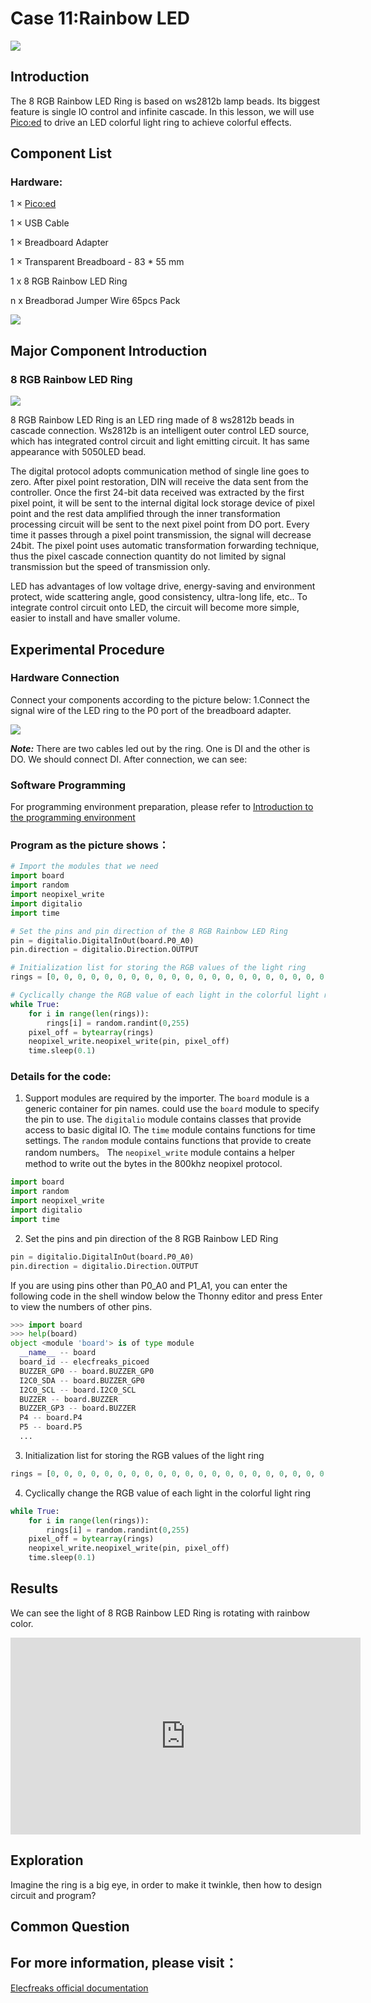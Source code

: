 # Case 11:Rainbow LED

![](./images/case1101.png)

## Introduction

The 8 RGB Rainbow LED Ring is based on ws2812b lamp beads. Its biggest feature is single IO control and infinite cascade. In this lesson, we will use [Pico:ed](https://www.elecfreaks.com/elecfreaks-pico-ed-v2.html) to drive an LED colorful light ring to achieve colorful effects.
## Component List

### Hardware:

1 × [Pico:ed](https://www.elecfreaks.com/elecfreaks-pico-ed-v2.html)

1 × USB Cable

1 × Breadboard Adapter

1 × Transparent Breadboard - 83 * 55 mm

1 x 8 RGB Rainbow LED Ring

n x Breadborad Jumper Wire 65pcs Pack



![](./images/starter-kit01.png)



## Major Component Introduction

### **8 RGB Rainbow LED Ring**

![](./images/case1102.png)

8 RGB Rainbow LED Ring is an LED ring made of 8 ws2812b beads in cascade connection. Ws2812b is an intelligent outer control LED source, which has integrated control circuit and light emitting circuit. It has same appearance with 5050LED bead.

The digital protocol adopts communication method of single line goes to zero. After pixel point restoration, DIN will receive the data sent from the controller. Once the first 24-bit data received was extracted by the first pixel point, it will be sent to the internal digital lock storage device of pixel point and the rest data amplified through the inner transformation processing circuit will be sent to the next pixel point from DO port. Every time it passes through a pixel point transmission, the signal will decrease 24bit. The pixel point uses automatic transformation forwarding technique, thus the pixel cascade connection quantity do not limited by signal transmission but the speed of transmission only.

LED has advantages of low voltage drive, energy-saving and environment protect, wide scattering angle, good consistency, ultra-long life, etc.. To integrate control circuit onto LED, the circuit will become more simple, easier to install and have smaller volume.

## Experimental Procedure

### Hardware Connection

Connect your components according to the picture below:
1.Connect the signal wire of the LED ring to the P0 port of the breadboard adapter.

![](./images/case11.png)

***Note:*** There are two cables led out by the ring. One is DI and the other is DO. We should connect DI. After connection, we can see:

### Software Programming

For programming environment preparation, please refer to [Introduction to the programming environment](https://www.yuque.com/elecfreaks-learn/picoed/er7nuh)
### Program as the picture shows：
```python
# Import the modules that we need
import board
import random
import neopixel_write
import digitalio
import time

# Set the pins and pin direction of the 8 RGB Rainbow LED Ring
pin = digitalio.DigitalInOut(board.P0_A0)
pin.direction = digitalio.Direction.OUTPUT

# Initialization list for storing the RGB values of the light ring
rings = [0, 0, 0, 0, 0, 0, 0, 0, 0, 0, 0, 0, 0, 0, 0, 0, 0, 0, 0, 0, 0, 0, 0, 0]

# Cyclically change the RGB value of each light in the colorful light ring
while True:
    for i in range(len(rings)):
        rings[i] = random.randint(0,255)
    pixel_off = bytearray(rings)
    neopixel_write.neopixel_write(pin, pixel_off)
    time.sleep(0.1)
```
### Details for the code:

1. Support modules are required by the importer. The `board` module is a generic container for pin names. could use the `board` module to specify the pin to use. The `digitalio` module contains classes that provide access to basic digital IO. The `time` module contains functions for time settings. The `random` module contains functions that provide to create random numbers。 The `neopixel_write`  module contains a helper method to write out the bytes in the 800khz neopixel protocol.
```python
import board
import random
import neopixel_write
import digitalio
import time
```

2. Set the pins and pin direction of the 8 RGB Rainbow LED Ring
```python
pin = digitalio.DigitalInOut(board.P0_A0)
pin.direction = digitalio.Direction.OUTPUT
```
If you are using pins other than P0_A0 and P1_A1, you can enter the following code in the shell window below the Thonny editor and press Enter to view the numbers of other pins.
```python
>>> import board
>>> help(board)
object <module 'board'> is of type module
  __name__ -- board
  board_id -- elecfreaks_picoed
  BUZZER_GP0 -- board.BUZZER_GP0
  I2C0_SDA -- board.BUZZER_GP0
  I2C0_SCL -- board.I2C0_SCL
  BUZZER -- board.BUZZER
  BUZZER_GP3 -- board.BUZZER
  P4 -- board.P4
  P5 -- board.P5
  ...
```

3. Initialization list for storing the RGB values of the light ring
```python
rings = [0, 0, 0, 0, 0, 0, 0, 0, 0, 0, 0, 0, 0, 0, 0, 0, 0, 0, 0, 0, 0, 0, 0, 0]
```

4. Cyclically change the RGB value of each light in the colorful light ring
```python
while True:
    for i in range(len(rings)):
        rings[i] = random.randint(0,255)
    pixel_off = bytearray(rings)
    neopixel_write.neopixel_write(pin, pixel_off)
    time.sleep(0.1)
```
## Results
We can see the light of 8 RGB Rainbow LED Ring is rotating with rainbow color.

<iframe width="560" height="315" src="https://www.youtube.com/embed/ZtwXSmmrIdQ" title="YouTube video player" frameborder="0" allow="accelerometer; autoplay; clipboard-write; encrypted-media; gyroscope; picture-in-picture" allowfullscreen></iframe>

## Exploration

Imagine the ring is a big eye, in order to make it twinkle, then how to design circuit and program?
## Common Question
## For more information, please visit：
[Elecfreaks official documentation](https://www.elecfreaks.com/learn-en/)
